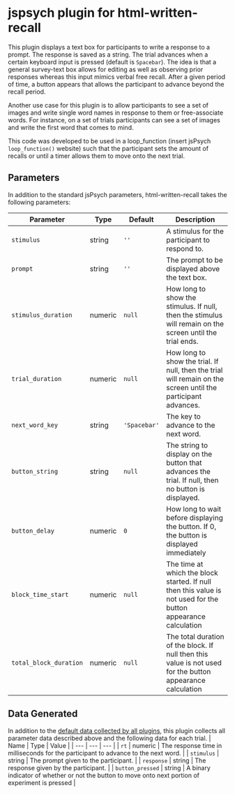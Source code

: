 # jspsych plugin for html-written-recall

This plugin displays a text box for participants to write a response to a prompt. The response is saved as a string. The trial advances when a certain keyboard input is pressed (default is `Spacebar`). The idea is that a general survey-text box allows for editing as well as observing prior responses whereas this input mimics verbal free recall. After a given period of time, a button appears that allows the participant to advance beyond the recall period.

Another use case for this plugin is to allow participants to see a set of images and write single word names in response to them or free-associate words. For instance, on a set of trials participants can see a set of images and write the first word that comes to mind.

This code was developed to be used in a loop_function (insert jsPsych `loop_function()` website) such that the participant sets the amount of recalls or until a timer allows them to move onto the next trial.

## Parameters
In addition to the standard jsPsych parameters, html-written-recall takes the following parameters:

| Parameter | Type | Default | Description |
| --- | --- | --- | --- |
| `stimulus` | string | `''` | A stimulus for the participant to respond to. |
| `prompt` | string | `''` | The prompt to be displayed above the text box. |
| `stimulus_duration` | numeric | `null` | How long to show the stimulus. If null, then the stimulus will remain on the screen until the trial ends. |
| `trial_duration` | numeric | `null` | How long to show the trial. If null, then the trial will remain on the screen until the participant advances. |
| `next_word_key` | string | `'Spacebar'` | The key to advance to the next word. |
| `button_string` | string | `null` | The string to display on the button that advances the trial. If null, then no button is displayed. |
| `button_delay` | numeric | `0` | How long to wait before displaying the button. If 0, the button is displayed immediately |
| `block_time_start` | numeric | `null` | The time at which the block started. If null then this value is not used for the button appearance calculation|
| `total_block_duration` | numeric | `null` | The total duration of the block. If null then this value is not used for the button appearance calculation|

## Data Generated
In addition to the [default data collected by all plugins](https://www.jspsych.org/overview/plugins#data-collected-by-all-plugins), this plugin collects all parameter data described above and the following data for each trial.
| Name | Type | Value |
| --- | --- | --- |
| `rt` | numeric | The response time in milliseconds for the participant to advance to the next word. |
| `stimulus` | string | The prompt given to the participant. |
| `response` | string | The response given by the participant. |
| `button_pressed` | string | A binary indicator of whether or not the button to move onto next portion of experiment is pressed |

